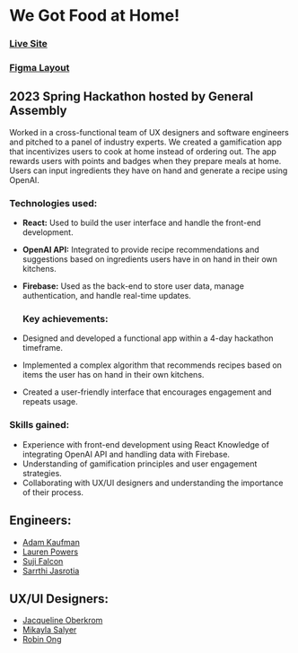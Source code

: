 # We Got Food at Home!

### [Live Site](https://we-got-food-at-home.netlify.app/)
### [Figma Layout](https://www.figma.com/file/fPJsf2RvARy5zWy7LvlHYr/Food%40Home?node-id=92-475&t=dcNzCdV50c7E7YCK-0)


## 2023 Spring Hackathon hosted by General Assembly

Worked in a cross-functional team of UX designers and software engineers and pitched to a panel of industry experts. We created a gamification app that incentivizes users to cook at home instead of ordering out. The app rewards users with points and badges when they prepare meals at home. Users can input ingredients they have on hand and generate a recipe using OpenAI.

### Technologies used:

- **React:** Used to build the user interface and handle the front-end development.
- **OpenAI API:** Integrated to provide recipe recommendations and suggestions based on ingredients users have in on hand in their own kitchens.
- **Firebase:** Used as the back-end to store user data, manage authentication, and handle real-time updates.

  ### Key achievements:

- Designed and developed a functional app within a 4-day hackathon timeframe.
- Implemented a complex algorithm that recommends recipes based on items the user has on hand in their own kitchens.
- Created a user-friendly interface that encourages engagement and repeats usage.

### Skills gained:

- Experience with front-end development using React
  Knowledge of integrating OpenAI API and handling data with Firebase.
- Understanding of gamification principles and user engagement strategies.
- Collaborating with UX/UI designers and understanding the importance of their process.

## Engineers:

- [Adam Kaufman](https://github.com/akauf13)
- [Lauren Powers](https://github.com/laurenpowers20)
- [Suji Falcon](https://github.com/vvsuji)
- [Sarrthi Jasrotia](https://github.com/SarrthiJasrotia)

## UX/UI Designers:

- [Jacqueline Oberkrom](https://www.jacquelineoberkrom.com/)
- [Mikayla Salyer](https://www.mikaylasalyer.com/)
- [Robin Ong](https://www.robinong.com/)

